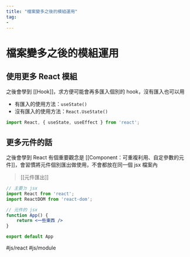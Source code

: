 ```yaml
---
title: "檔案變多之後的模組運用"
tag: 
- 
---
```

# 檔案變多之後的模組運用
## 使用更多 React 模組
之後會學到 [[Hook]]，求方便可能會再多匯入個別的 hook，沒有匯入也可以用
- 有匯入的使用方法：`useState()`
- 沒有匯入的使用方法：`React.UseState()`
```jsx
import React, { useState, useEffect } from 'react';
```

## 更多元件的話
之後會學到 React 有個重要觀念是 [[Component：可重複利用、自定參數的元件]]，會習慣將元件個別匯出做使用，不會都放在同一個 jsx 檔案內

>[[元件匯出]]

```jsx
// 主要ㄉ jsx
import React from 'react';
import ReactDOM from 'react-dom';
```
```jsx
// 元件的 jsx
function App() {
	return <一些東西 />
}

export default App
```

#js/react #js/module 